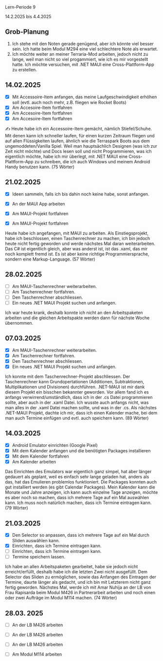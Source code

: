 Lern-Periode 9

14.2.2025 bis 4.4.2025

## Grob-Planung

1. Ich stehe mit den Noten gerade genügend, aber ich könnte viel besser sein. Ich hatte beim Modul M294 eine viel schlechtere Note als erwartet.
2. Ich möchte weiter an meiner Terraria-Mod arbeiten, jedoch nicht zu lange, weil man nicht so viel progammiert, wie ich es mir vorgestellt hatte. Ich möchte versuchen, mit .NET MAUI eine Cross-Plattform-App zu erstellen.

## 14.02.2025

- [x] Mit Accessoire-Item anfangen, das meine Laufgeschwindigkeit erhöhen soll (evtl. auch noch mehr, z.B. fliegen wie Rocket Boots)
- [x] Am Accesoire-Item fortfahren
- [x] Am Accesoire-Item fortfahren
- [x] Am Accesoire-Item fortfahren

✍️ Heute habe ich ein Accessoire-Item gemächt, nämlich Stiefel/Schuhe. Mit denen kann ich schneller laufen, für einen kurzen Zeitraum fliegen und auf allen Flüssigkeiten laufen, ähnlich wie die Terraspark Boots aus dem ungemoddeten/Vanilla Spiel. Weil man hauptsächlich Designen (was ich zur Zeit nicht möchte) und Docs lesen soll und nicht Programmieren, was ich eigentlich möchte, habe ich mir überlegt, mit .NET MAUI eine Cross-Plattform-App zu schreiben, die ich auch Windows und meinem Android Handy benutzen kann. (75 Wörter)



## 21.02.2025

- [x]  Ideen sammeln, falls ich bis dahin noch keine habe, sonst anfangen.

- [x] An der MAUI App arbeiten

- [x] Am MAUI-Projekt fortfahren

- [x] Am MAUI-Projekt fortfahren

Heute habe ich angefangen, mit MAUI zu arbeiten. Als Einstiegsprojekt, habe ich beschlossen, einen Taschenrechner zu machen, ich bin jedoch heute nicht fertig geworden und werde nächstes Mal daran weiterarbeiten. Das C# ist eigentlich gleich, aber was anderst ist, ist das .xaml, das mir noch komplett fremd ist. Es ist aber keine richtige Programmiersprache, sondern eine Markup-Language. (57 Wörter)

## 28.02.2025

- [ ] Am MAUI-Taschenrechner weiterarbeiten.
- [ ] Am Taschenrechner fortfahren.
- [ ] Den Taschenrechner abschliessen.
- [ ] Ein neues .NET MAUI Projekt suchen und anfangen.

Ich war heute krank, deshalb konnte ich nicht an den Arbeitspaketen arbeiten und die gleichen Arbeitspakte werden dann für nächste Woche übernommen.

## 07.03.2025

- [x] Am MAUI-Taschenrechner weiterarbeiten.
- [x] Am Taschenrechner fortfahren.
- [x] Den Taschenrechner abschliessen.
- [x] Ein neues .NET MAUI Projekt suchen und anfangen.

Ich konnte mit dem Taschenrechner-Projekt abschliessen. Der Taschenrechner kann Grundopertationen (Additionen, Subtraktionen, Multiplikationen und Divisionen) durchführen. .NET-MAUI ist mir dank diesem Projekt ein bisschen bekannter geworden. Vor allem fand ich es anfangs verwirrend/umständlich, dass ich in der .cs Datei programmieren sollte, aber auch in der .xaml Datei. Ich wusste auch anfangs nicht, was man alles in der .xaml Datei machen sollte, und was in der .cs. Als nächstes .NET-MAUI Projekt, dachte ich mir, dass ich einen Kalender mache, bei dem man auch Termine einfügen und evtl. auch speichern kann. (89 Wörter)

## 14.03.2025

- [x] Android Emulator einrichten (Google Pixel)
- [x] Mit dem Kalender anfangen und die benötigten Packages installieren
- [x] Mit dem Kalender fortfahren
- [x] Am Kalender arbeiten

Das Einrichten des Emulators war eigentlich ganz simpel, hat aber länger gedauert als geplant, weil es einfach sehr lange geladen hat, anders als das, hat das Emulieren problemlos funktioniert.
Die Packages konnten auch gut installiert werden (es gibt Calendar Packages). Mein Kalender kann die Monate und Jahre anzeigen, ich kann auch einzelne Tage anzeigen, möchte es aber noch so machen, dass ich mehrere Tage auf ein Mal auswählen kann. Ich muss noch natürlich machen, dass ich Termine eintragen kann. (79 Wörter)

## 21.03.2025

- [x] Den Selector so anpassen, dass ich mehrere Tage auf ein Mal durch Sliden auswählen kann.
- [x] Einrichten, dass ich Termine eintragen kann.
- [ ] Einrichten, dass ich Termine eintragen kann.
- [ ] Termine speichern lassen.

Ich habe an allen Arbeitspaketen gearbeitet, habe sie jedoch nicht erreicht/erfüllt, deshalb habe ich die letzten Zwei nicht ausgefüllt. Dem Selector das Sliden zu ermöglichen, sowie das Anfangen des Eintragen der Termine, daurte länger als gedacht, und ich bin mit Letzterem nicht ganz fertig geworden.
Nächstes Mal, werde ich mit Amar Nuhija an der LB von Frau Rapisarda beim Modul M426 in Partnerarbeit arbeiten und noch einen oder zwei Aufträge im Modul M114 machen. (74 Wörter)

## 28.03. 2025

- [ ] An der LB M426 arbeiten
- [ ] An der LB M426 arbeiten
- [ ] An der LB M426 arbeiten
- [ ] Am Modul M114 arbeiten

      
